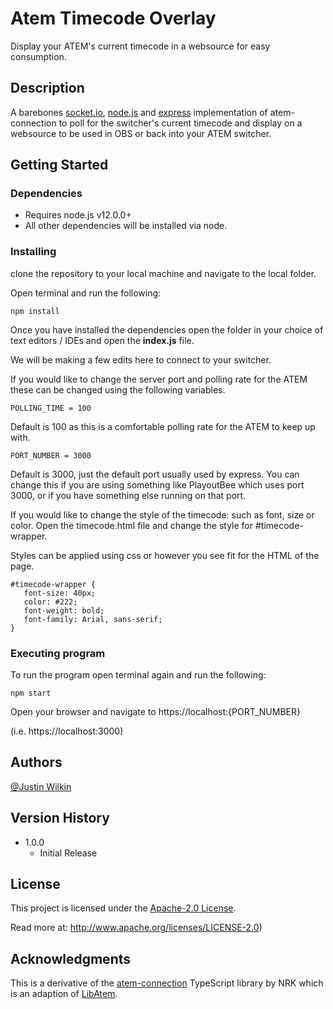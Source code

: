 # Atem Timecode Overlay

Display your ATEM's current timecode in a websource for easy consumption.

## Description

A barebones [socket.io](https://socket.io), [node.js](https://nodejs.org/en/) and [express](https://expressjs.com/) implementation of atem-connection to poll for the switcher's current timecode and display on a websource to be used in OBS or back into your ATEM switcher.

## Getting Started

### Dependencies

* Requires node.js v12.0.0+
* All other dependencies will be installed via node.

### Installing

clone the repository to your local machine and navigate to the local folder.

Open terminal and run the following:

```
npm install
```

Once you have installed the dependencies open the folder in your choice of text editors / IDEs and open the **index.js** file.

We will be making a few edits here to connect to your switcher.

If you would like to change the server port and polling rate for the ATEM these can be changed using the following variables.

```
POLLING_TIME = 100 
```
Default is 100 as this is a comfortable polling rate for the ATEM to keep up with.

```
PORT_NUMBER = 3000
```
Default is 3000, just the default port usually used by express. You can change this if you are using something like PlayoutBee which uses port 3000, or if you have something else running on that port.

If you would like to change the style of the timecode: such as font, size or color. Open the timecode.html file and change the style for #timecode-wrapper.

Styles can be applied using css or however you see fit for the HTML of the page.

```
#timecode-wrapper {
   font-size: 40px;
   color: #222;
   font-weight: bold;
   font-family: Arial, sans-serif;
}
```

### Executing program

To run the program open terminal again and run the following:

```
npm start
```

Open your browser and navigate to https://localhost:{PORT_NUMBER}

(i.e. https://localhost:3000)


## Authors

[@Justin Wilkin](https://github.com/justinwilkin)

## Version History

* 1.0.0
    * Initial Release

## License

This project is licensed under the [Apache-2.0 License](LICENSE).

Read more at: http://www.apache.org/licenses/LICENSE-2.0)

## Acknowledgments

This is a derivative of the [atem-connection](https://www.nrk.no/) TypeScript library by NRK which is an adaption of [LibAtem](https://github.com/LibAtem/LibAtem).
